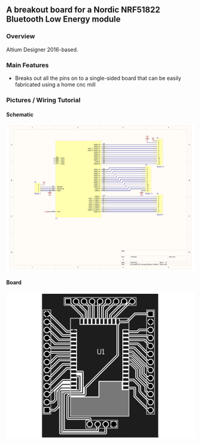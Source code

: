 ## A breakout board for a Nordic NRF51822 Bluetooth Low Energy module ##

### Overview ###

Altium Designer 2016-based. 

### Main Features ###

- Breaks out all the pins on to a single-sided board that can be easily fabricated using a home cnc mill

### Pictures / Wiring Tutorial ###

#### Schematic
![](https://github.com/dretay/nrf51822_breakout/raw/master/PCB_Project-1.png)
#### Board
![](https://github.com/dretay/nrf51822_breakout/raw/master/PCB_Project-2.png)
